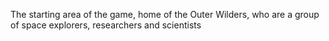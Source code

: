 The starting area of the game, home of the Outer Wilders, who are a group of space explorers, researchers and scientists